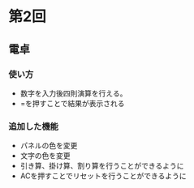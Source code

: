 # 第2回
## 電卓
### 使い方
* 数字を入力後四則演算を行える。
* =を押すことで結果が表示される
### 追加した機能
* パネルの色を変更
* 文字の色を変更
* 引き算、掛け算、割り算を行うことができるように
* ACを押すことでリセットを行うことができるように
